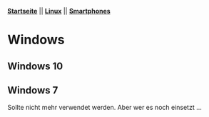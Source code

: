 **[Startseite](README.md)** || **[Linux](Linux.md)** || **[Smartphones](Smartphones.md)**

# Windows

## Windows 10





## Windows 7

Sollte nicht mehr verwendet werden. Aber wer es noch einsetzt ...
